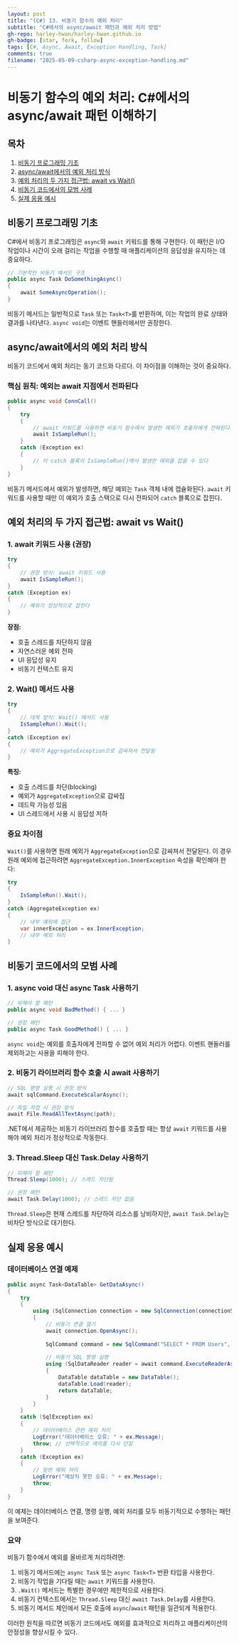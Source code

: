 ```yaml
---
layout: post
title: "(C#) 13. 비동기 함수의 예외 처리"
subtitle: "C#에서의 async/await 패턴과 예외 처리 방법"
gh-repo: harley-hwan/harley-hwan.github.io
gh-badge: [star, fork, follow]
tags: [C#, Async, Await, Exception Handling, Task]
comments: true
filename: "2025-05-09-csharp-async-exception-handling.md"
---
```


# 비동기 함수의 예외 처리: C#에서의 async/await 패턴 이해하기

## 목차
1. [비동기 프로그래밍 기초](#비동기-프로그래밍-기초)
2. [async/await에서의 예외 처리 방식](#asyncawait에서의-예외-처리-방식)
3. [예외 처리의 두 가지 접근법: await vs Wait()](#예외-처리의-두-가지-접근법-await-vs-wait)
4. [비동기 코드에서의 모범 사례](#비동기-코드에서의-모범-사례)
5. [실제 응용 예시](#실제-응용-예시)

## 비동기 프로그래밍 기초

C#에서 비동기 프로그래밍은 `async`와 `await` 키워드를 통해 구현한다. 이 패턴은 I/O 작업이나 시간이 오래 걸리는 작업을 수행할 때 애플리케이션의 응답성을 유지하는 데 중요하다.

```csharp
// 기본적인 비동기 메서드 구조
public async Task DoSomethingAsync()
{
    await SomeAsyncOperation();
}
```

비동기 메서드는 일반적으로 `Task` 또는 `Task<T>`를 반환하며, 이는 작업의 완료 상태와 결과를 나타낸다. `async void`는 이벤트 핸들러에서만 권장한다.

## async/await에서의 예외 처리 방식

비동기 코드에서 예외 처리는 동기 코드와 다르다. 이 차이점을 이해하는 것이 중요하다.

### 핵심 원칙: 예외는 await 지점에서 전파된다

```csharp
public async void ConnCall()
{
    try
    {
        // await 키워드를 사용하면 비동기 함수에서 발생한 예외가 호출자에게 전파된다
        await IsSampleRun();
    }
    catch (Exception ex)
    {
        // 이 catch 블록이 IsSampleRun()에서 발생한 예외를 잡을 수 있다
    }
}
```

비동기 메서드에서 예외가 발생하면, 해당 예외는 `Task` 객체 내에 캡슐화된다. `await` 키워드를 사용할 때만 이 예외가 호출 스택으로 다시 전파되어 `catch` 블록으로 잡힌다.

## 예외 처리의 두 가지 접근법: await vs Wait()

### 1. await 키워드 사용 (권장)

```csharp
try
{
    // 권장 방식: await 키워드 사용
    await IsSampleRun();
}
catch (Exception ex)
{
    // 예외가 정상적으로 잡힌다
}
```

**장점:**
- 호출 스레드를 차단하지 않음
- 자연스러운 예외 전파
- UI 응답성 유지
- 비동기 컨텍스트 유지

### 2. Wait() 메서드 사용

```csharp
try
{
    // 대체 방식: Wait() 메서드 사용
    IsSampleRun().Wait();
}
catch (Exception ex)
{
    // 예외가 AggregateException으로 감싸져서 전달됨
}
```

**특징:**
- 호출 스레드를 차단(blocking)
- 예외가 `AggregateException`으로 감싸짐
- 데드락 가능성 있음
- UI 스레드에서 사용 시 응답성 저하

### 중요 차이점

`Wait()`를 사용하면 원래 예외가 `AggregateException`으로 감싸져서 전달된다. 이 경우 원래 예외에 접근하려면 `AggregateException.InnerException` 속성을 확인해야 한다:

```csharp
try
{
    IsSampleRun().Wait();
}
catch (AggregateException ex)
{
    // 내부 예외에 접근
    var innerException = ex.InnerException;
    // 내부 예외 처리
}
```

## 비동기 코드에서의 모범 사례

### 1. async void 대신 async Task 사용하기

```csharp
// 피해야 할 패턴
public async void BadMethod() { ... }

// 권장 패턴
public async Task GoodMethod() { ... }
```

`async void`는 예외를 호출자에게 전파할 수 없어 예외 처리가 어렵다. 이벤트 핸들러를 제외하고는 사용을 피해야 한다.

### 2. 비동기 라이브러리 함수 호출 시 await 사용하기

```csharp
// SQL 명령 실행 시 권장 방식
await sqlCommand.ExecuteScalarAsync();

// 파일 작업 시 권장 방식
await File.ReadAllTextAsync(path);
```

.NET에서 제공하는 비동기 라이브러리 함수를 호출할 때는 항상 `await` 키워드를 사용해야 예외 처리가 정상적으로 작동한다.

### 3. Thread.Sleep 대신 Task.Delay 사용하기

```csharp
// 피해야 할 패턴
Thread.Sleep(1000); // 스레드 차단됨

// 권장 패턴
await Task.Delay(1000); // 스레드 차단 없음
```

`Thread.Sleep`은 현재 스레드를 차단하여 리소스를 낭비하지만, `await Task.Delay`는 비차단 방식으로 대기한다.

## 실제 응용 예시

### 데이터베이스 연결 예제

```csharp
public async Task<DataTable> GetDataAsync()
{
    try
    {
        using (SqlConnection connection = new SqlConnection(connectionString))
        {
            // 비동기 연결 열기
            await connection.OpenAsync();
            
            SqlCommand command = new SqlCommand("SELECT * FROM Users", connection);
            
            // 비동기 SQL 명령 실행
            using (SqlDataReader reader = await command.ExecuteReaderAsync())
            {
                DataTable dataTable = new DataTable();
                dataTable.Load(reader);
                return dataTable;
            }
        }
    }
    catch (SqlException ex)
    {
        // 데이터베이스 관련 예외 처리
        LogError("데이터베이스 오류: " + ex.Message);
        throw; // 선택적으로 예외를 다시 던짐
    }
    catch (Exception ex)
    {
        // 일반 예외 처리
        LogError("예상치 못한 오류: " + ex.Message);
        throw;
    }
}
```

이 예제는 데이터베이스 연결, 명령 실행, 예외 처리를 모두 비동기적으로 수행하는 패턴을 보여준다.

### 요약

비동기 함수에서 예외를 올바르게 처리하려면:

1. 비동기 메서드에는 `async Task` 또는 `async Task<T>` 반환 타입을 사용한다.
2. 비동기 작업을 기다릴 때는 `await` 키워드를 사용한다.
3. `.Wait()` 메서드는 특별한 경우에만 제한적으로 사용한다.
4. 비동기 컨텍스트에서는 `Thread.Sleep` 대신 `await Task.Delay`를 사용한다.
5. 비동기 메서드 체인에서 모든 호출에 `async`/`await` 패턴을 일관되게 적용한다.

이러한 원칙을 따르면 비동기 코드에서도 예외를 효과적으로 처리하고 애플리케이션의 안정성을 향상시킬 수 있다.

